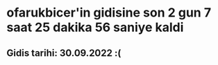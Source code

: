 # ofarukbicer'in gidisine son 2 gun 7 saat 25 dakika 56 saniye kaldi

## Gidis tarihi: 30.09.2022 :(